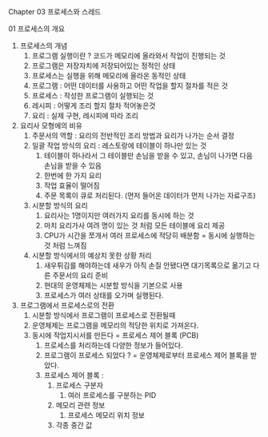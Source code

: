 Chapter 03 프로세스와 스레드

01 프로세스의 개요

1. 프로세스의 개념
    1. 프로그램 실행이란 ? 코드가 메모리에 올라와서 작업이 진행되는 것
    2. 프로그램은 저장자치에 저장되어있는 정적인 상태
    3. 프로세스는 실행을 위해 메모리에 올라온 동적인 상태
    4. 프로그램 : 어떤 데이터를 사용하고 어떤 작업을 할지 절차를 적은 것
    5. 프로세스 : 작성한 프로그램이 실행되는 것
    6. 레시피 : 어떻게 조리 할지 절차 적어놓은것
    7. 요리 : 실제 구현, 레시피에 따라 조리
2. 요리사 모형에의 비유
    1. 주문서의 역할 : 요리의 전반적인 조리 방법과 요리가 나가는 순서 결정
    2. 일괄 작업 방식의 요리 : 레스토랑에 테이블이 하나만 있는 것
        1. 테이블이 하나라서 그 테이블만 손님을 받을 수 있고, 손님이 나가면 다음 손님을 받을 수 있음
        2. 한번에 한 가지 요리 
        3. 작업 효율이 떨어짐
        4. 주문 목록이 큐로 처리된다. (먼저 들어온 데이터가 먼저 나가는 자료구조)
    3. 시분할 방식의 요리
        1. 요리사는 1명이지만 여러가지 요리를 동시에 하는 것
        2. 마치 요리가사 여려 명이 있는 것 처럼 모든 테이블에 요리 제공
        3. CPU가 시간을 쪼개서 여러 프로세스에 적당히 배분함 = 동시에 실행하는 것 처럼 느껴짐
    4. 시분할 방식에서의 예상치 못한 상황 처리
        1. 새우튀김를 해야하는데 새우가 아직 손질 안됐다면 대기목록으로 옮기고 다른 주문서의 요리 준비
        2. 현대의 운영체제는 시분할 방식을 기본으로 사용
        3. 프로세스가 여러 상태를 오가며 실행된다.
3. 프로그램에서 프로세스로의 전환
    1. 시분할 방식에서 프로그램이 프로세스로 전환될때
    2. 운영체제는 프로그램을 메모리의 적당한 위치로 가져온다.
    3. 동시에 작업지시서를 만든다 = 프로세스 제어 블록 (PCB)
        1. 프로세스를 처리하는데 다양한 정보가 들어있다.
        2. 프로그램이 프로세스 되었다 ? = 운영체제로부터 프로세스 제어 블록을 받았다.
        3. 프로세스 제어 블록 :
            1. 프로세스 구분자 
                1. 여러 프로세스를 구분하는 PID 
            2. 메모리 관련 정보 
                1. 프로세스 메모리 위치 정보
            3. 각종 중간 값
